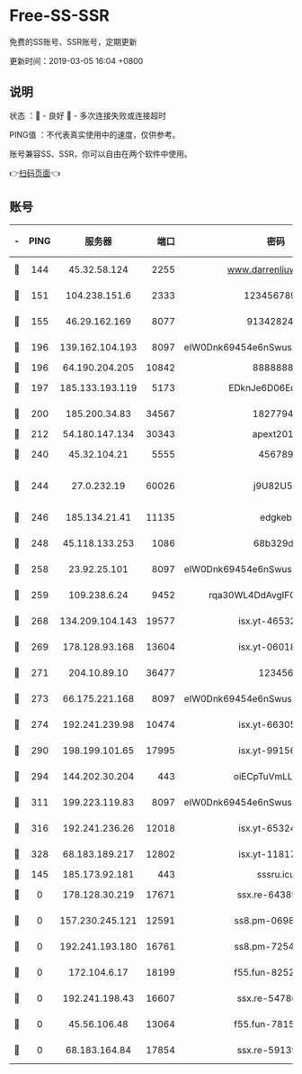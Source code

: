 # Free-SS-SSR

免费的SS账号、SSR账号，定期更新

更新时间：2019-03-05 16:04 +0800

## 说明

状态     ：🙂 - 良好 🙁 - 多次连接失败或连接超时

PING值   ：不代表真实使用中的速度，仅供参考。

账号兼容SS、SSR，你可以自由在两个软件中使用。

👉[扫码页面](https://liesauer.github.io/free-ss-ssr.github.io/)👈

## 账号

|-|PING|服务器|端口|密码|加密方式|区域|
|:----:|:----:|:-----:|-----:|:----:|:----:|:----:|
|🙂|144|45.32.58.124|2255|www.darrenliuwei.com|aes-256-cfb|JP|
|🙂|151|104.238.151.6|2333|12345678900|aes-256-cfb|JP|
|🙂|155|46.29.162.169|8077|9134282479|aes-256-cfb|RU|
|🙂|196|139.162.104.193|8097|eIW0Dnk69454e6nSwuspv9DmS201tQ0D|aes-256-cfb|JP|
|🙂|196|64.190.204.205|10842|88888888|rc4-md5|US|
|🙂|197|185.133.193.119|5173|EDknJe6D06EoWDaw|aes-256-cfb|US|
|🙂|200|185.200.34.83|34567|18277940|aes-256-cfb|US|
|🙂|212|54.180.147.134|30343|apext2019|chacha20|KR|
|🙂|240|45.32.104.21|5555|456789|aes-256-cfb|SG|
|🙂|244|27.0.232.19|60026|j9U82U53|xchacha20-ietf-poly1305|HK|
|🙂|246|185.134.21.41|11135|edgkeb|aes-256-cfb|GB|
|🙂|248|45.118.133.253|1086|68b329da|aes-256-cfb|SG|
|🙂|258|23.92.25.101|8097|eIW0Dnk69454e6nSwuspv9DmS201tQ0D|aes-256-cfb|US|
|🙂|259|109.238.6.24|9452|rqa30WL4DdAvgIFG6Fs3znzTa|aes-256-cfb|FR|
|🙂|268|134.209.104.143|19577|isx.yt-46532093|aes-256-cfb|SG|
|🙂|269|178.128.93.168|13604|isx.yt-06018557|aes-256-cfb|SG|
|🙂|271|204.10.89.10|36477|123456|aes-256-cfb|US|
|🙂|273|66.175.221.168|8097|eIW0Dnk69454e6nSwuspv9DmS201tQ0D|aes-256-cfb|US|
|🙂|274|192.241.239.98|10474|isx.yt-66305789|aes-256-cfb|US|
|🙂|290|198.199.101.65|17995|isx.yt-99156617|aes-256-cfb|US|
|🙂|294|144.202.30.204|443|oiECpTuVmLLxk4Ts|aes-256-cfb|US|
|🙂|311|199.223.119.83|8097|eIW0Dnk69454e6nSwuspv9DmS201tQ0D|aes-256-cfb|US|
|🙂|316|192.241.236.26|12018|isx.yt-65324687|aes-256-cfb|US|
|🙂|328|68.183.189.217|12802|isx.yt-11817272|aes-256-cfb|SG|
|🙁|145|185.173.92.181|443|sssru.icu|rc4-md5|RU|
|🙁|0|178.128.30.219|17671|ssx.re-64389778|aes-256-cfb|SG|
|🙁|0|157.230.245.121|12591|ss8.pm-06983018|aes-256-cfb|SG|
|🙁|0|192.241.193.180|16761|ss8.pm-72545882|aes-256-cfb|US|
|🙁|0|172.104.6.17|18199|f55.fun-82524174|aes-256-cfb|US|
|🙁|0|192.241.198.43|16607|ssx.re-54780207|aes-256-cfb|US|
|🙁|0|45.56.106.48|13064|f55.fun-78155284|aes-256-cfb|US|
|🙁|0|68.183.164.84|17854|ssx.re-59139311|aes-256-cfb|US|
